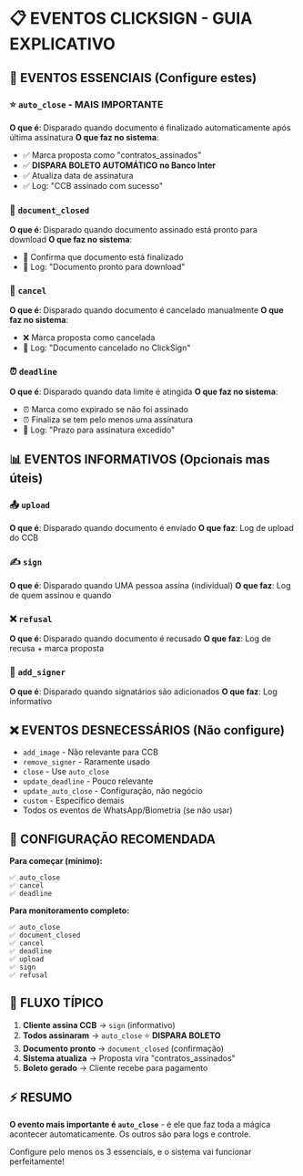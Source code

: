 # 📋 EVENTOS CLICKSIGN - GUIA EXPLICATIVO

## 🎯 EVENTOS ESSENCIAIS (Configure estes)

### ⭐ `auto_close` - MAIS IMPORTANTE
**O que é**: Disparado quando documento é finalizado automaticamente após última assinatura
**O que faz no sistema**:
- ✅ Marca proposta como "contratos_assinados"
- ✅ **DISPARA BOLETO AUTOMÁTICO no Banco Inter**
- ✅ Atualiza data de assinatura
- ✅ Log: "CCB assinado com sucesso"

### 📄 `document_closed`
**O que é**: Disparado quando documento assinado está pronto para download
**O que faz no sistema**:
- 📄 Confirma que documento está finalizado
- 📝 Log: "Documento pronto para download"

### 🚫 `cancel`
**O que é**: Disparado quando documento é cancelado manualmente
**O que faz no sistema**:
- ❌ Marca proposta como cancelada
- 📝 Log: "Documento cancelado no ClickSign"

### ⏰ `deadline` 
**O que é**: Disparado quando data limite é atingida
**O que faz no sistema**:
- ⏰ Marca como expirado se não foi assinado
- ⏰ Finaliza se tem pelo menos uma assinatura
- 📝 Log: "Prazo para assinatura excedido"

## 📊 EVENTOS INFORMATIVOS (Opcionais mas úteis)

### 📤 `upload`
**O que é**: Disparado quando documento é enviado
**O que faz**: Log de upload do CCB

### ✍️ `sign`
**O que é**: Disparado quando UMA pessoa assina (individual)
**O que faz**: Log de quem assinou e quando

### ❌ `refusal`
**O que é**: Disparado quando documento é recusado
**O que faz**: Log de recusa + marca proposta

### 👥 `add_signer`
**O que é**: Disparado quando signatários são adicionados
**O que faz**: Log informativo

## ❌ EVENTOS DESNECESSÁRIOS (Não configure)

- `add_image` - Não relevante para CCB
- `remove_signer` - Raramente usado
- `close` - Use `auto_close` 
- `update_deadline` - Pouco relevante
- `update_auto_close` - Configuração, não negócio
- `custom` - Específico demais
- Todos os eventos de WhatsApp/Biometria (se não usar)

## 🎯 CONFIGURAÇÃO RECOMENDADA

**Para começar (mínimo):**
```
✅ auto_close
✅ cancel  
✅ deadline
```

**Para monitoramento completo:**
```
✅ auto_close
✅ document_closed
✅ cancel
✅ deadline
✅ upload
✅ sign
✅ refusal
```

## 🔄 FLUXO TÍPICO

1. **Cliente assina CCB** → `sign` (informativo)
2. **Todos assinaram** → `auto_close` ⭐ **DISPARA BOLETO**
3. **Documento pronto** → `document_closed` (confirmação)
4. **Sistema atualiza** → Proposta vira "contratos_assinados"
5. **Boleto gerado** → Cliente recebe para pagamento

## ⚡ RESUMO

**O evento mais importante é `auto_close`** - é ele que faz toda a mágica acontecer automaticamente. Os outros são para logs e controle.

Configure pelo menos os 3 essenciais, e o sistema vai funcionar perfeitamente!